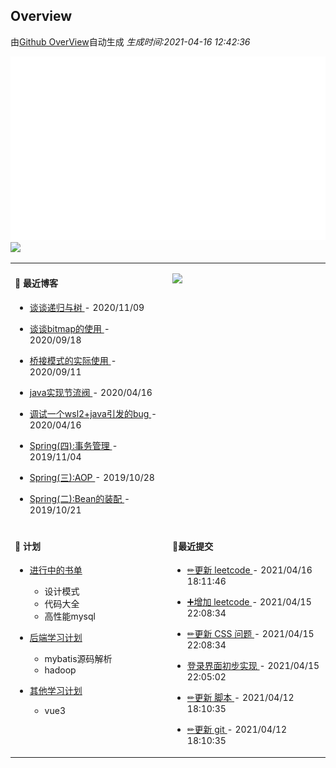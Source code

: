 
## Overview

由[Github OverView](https://github.com/0xcaffebabe/0xcaffebabe)自动生成 _生成时间:2021-04-16 12:42:36_

![](https://raw.githubusercontent.com/0xcaffebabe/github-stats/master/generated/overview.svg)![](https://github-readme-stats.vercel.app/api/top-langs/?username=0xcaffebabe&layout=compact&langs_count=8)

<table>

<tr>
<td valign="top" width="50%">

#### 📖 最近博客


* <a href="https://ismy.wang/%E7%AE%97%E6%B3%95/2020/11/09/%E8%B0%88%E8%B0%88%E9%80%92%E5%BD%92%E4%B8%8E%E6%A0%91.html" target="_blank"> 谈谈递归与树 </a> - 2020/11/09 

    
* <a href="https://ismy.wang/%E7%AE%97%E6%B3%95/2020/09/18/%E8%B0%88%E8%B0%88bitmap%E7%9A%84%E4%BD%BF%E7%94%A8.html" target="_blank"> 谈谈bitmap的使用 </a> - 2020/09/18 

    
* <a href="https://ismy.wang/%E8%AE%BE%E8%AE%A1%E6%A8%A1%E5%BC%8F/2020/09/11/%E6%A1%A5%E6%8E%A5%E6%A8%A1%E5%BC%8F%E7%9A%84%E5%AE%9E%E9%99%85%E4%BD%BF%E7%94%A8.html" target="_blank"> 桥接模式的实际使用 </a> - 2020/09/11 

    
* <a href="https://ismy.wang/java/2020/04/16/JAVA%E5%AE%9E%E7%8E%B0%E8%8A%82%E6%B5%81%E9%98%80.html" target="_blank"> java实现节流阀 </a> - 2020/04/16 

    
* <a href="https://ismy.wang/%E6%97%A5%E5%B8%B8/2020/04/16/%E8%B0%83%E8%AF%95%E4%B8%80%E4%B8%AAwsl2+java%E5%BC%95%E5%8F%91%E7%9A%84bug.html" target="_blank"> 调试一个wsl2+java引发的bug </a> - 2020/04/16 

    
* <a href="https://ismy.wang/spring/2019/11/04/Spring-%E5%9B%9B-%E4%BA%8B%E5%8A%A1%E7%AE%A1%E7%90%86.html" target="_blank"> Spring(四):事务管理 </a> - 2019/11/04 

    
* <a href="https://ismy.wang/spring/2019/10/28/Spring(%E4%B8%89)-AOP.html" target="_blank"> Spring(三):AOP </a> - 2019/10/28 

    
* <a href="https://ismy.wang/spring/2019/10/21/Spring(%E4%BA%8C)-Bean%E7%9A%84%E8%A3%85%E9%85%8D.html" target="_blank"> Spring(二):Bean的装配 </a> - 2019/10/21 

        

</td>

<td valign="top" width="50%">

![](https://github-readme-stats.vercel.app/api/wakatime?username=0xcaffebabe)

</td>

</tr>

<tr>

<td valign="top" width="50%">

#### 📝 计划

- [进行中的书单](https://github.com/users/0xcaffebabe/projects/4)
  - 设计模式
  - 代码大全
  - 高性能mysql


- [后端学习计划](https://github.com/users/0xcaffebabe/projects/1)
  - mybatis源码解析
  - hadoop


- [其他学习计划](https://github.com/users/0xcaffebabe/projects/3)
  - vue3


<td>

#### 🌴最近提交


  * <a href="https://github.com/0xcaffebabe/note/commit/eacbfbf07c19218975a5846a34b45956d709427f" target="_blank"> ✏更新 leetcode </a> - 2021/04/16 18:11:46 

    
  * <a href="https://github.com/0xcaffebabe/note/commit/49bdeb677740d9562fde04a433b645a6f1682cde" target="_blank"> ➕增加 leetcode </a> - 2021/04/15 22:08:34 

    
  * <a href="https://github.com/0xcaffebabe/note/commit/0e295b1f448fc83e0600ddae367a343f5eea07ea" target="_blank"> ✏更新 CSS 问题 </a> - 2021/04/15 22:08:34 

    
  * <a href="https://github.com/0xcaffebabe/zbq-web/commit/42c0ed691ac20b4222256a0a57229e9c3a5bdb1a" target="_blank"> 登录界面初步实现 </a> - 2021/04/15 22:05:02 

    
  * <a href="https://github.com/0xcaffebabe/note/commit/748ae22fc9656d266c25bbd544d380e127f6d6c7" target="_blank"> ✏更新 脚本 </a> - 2021/04/12 18:10:35 

    
  * <a href="https://github.com/0xcaffebabe/note/commit/f777a3573a8ff514c001f1a43a0b02d3fd04d976" target="_blank"> ✏更新 git </a> - 2021/04/12 18:10:35 

    

</td>

</tr>

</table>
